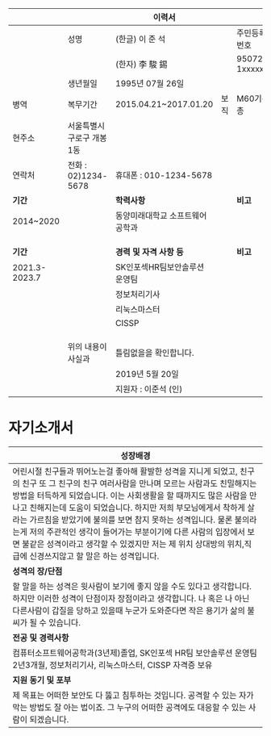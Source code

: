 |||**이력서**|||
|---|---|---|---|---|
||성명|(한글) 이 준 석|| 주민등록번호|
|||(한자) 李 駿 錫||950726-1xxxxxx|
||생년월일|1995년 07월 26일|||
|병역|복무기간|2015.04.21~2017.01.20|보직|M60기관총|
|현주소| 서울특별시 구로구 개봉1동||||
|연락처|전화 : 02)1234-5678|휴대폰 : 010-1234-5678|||
|**기간**||**학력사항**||**비고**|
|2014~2020||동양미래대학교 소프트웨어공학과|||
||||||
||||||
||||||
|**기간**||**경력 및 자격 사항 등**||**비고**|
|2021.3-2023.7||SK인포섹HR팀보안솔루션 운영팀|||
|||정보처리기사|||
|||리눅스마스터|||
|||CISSP|||
||||||
||||||
||||||
||위의 내용이 사실과| 틀림없을을 확인합니다.|||
|||2019년 5월 20일|||
|||지원자 : 이준석 (인)|||

# 자기소개서

|**성장배경**|
|---|
|어린시절 친구들과 뛰어노는걸 좋아해 활발한 성격을 지니게 되었고, 친구의 친구 또 그 친구의 친구 여러사람을 만나며 모르는 사람과도 친밀해지는 방법을 터득하게 되었습니다. 이는 사회생활을 할 때까지도 많은 사람을 만나고 친해지는데 도움이 되었습니다. 하지만 저희 부모님에게서 착하게 살라는 가르침을 받았기에 불의를 보면 참지 못하는 성격입니다. 물론 불의라는게 저의 주관적인 생각이 들어가는 부분이기에 다른 사람의 입장에서 보면 불같은 성격이라고 생각할 수 있겠지만 저는 제 위치 상대방의 위치,직급에 신경쓰지않고 할 말은 하는 성격입니다. |
|**성격의 장/단점**|
|할 말을 하는 성격은 윗사람이 보기에 좋지 않을 수도 있다고 생각합니다. 하지만 이러한 성격이 단점이자 장점이라고 생각합니다. 나 혹은 나 아닌 다른사람이 갑질을 당하고 있을때 누군가 도와준다면 작은 용기가 삶의 불씨가 될 수 있습니다.|
|**전공 및 경력사항**|
|컴퓨터소프트웨어공학과(3년제)졸업, SK인포섹 HR팀 보안솔루션 운영팀 2년3개월, 정보처리기사, 리눅스마스터, CISSP 자격증 보유|
|**지원 동기 및 포부**|
|제 목표는 어떠한 보안도 다 뚫고 침투하는 것입니다. 공격할 수 있는 자가 막는 방법도 잘 아는 법이죠. 그 누구의 어떠한 공격에도 대응할 수 있는 사람이 되겠습니다.|
